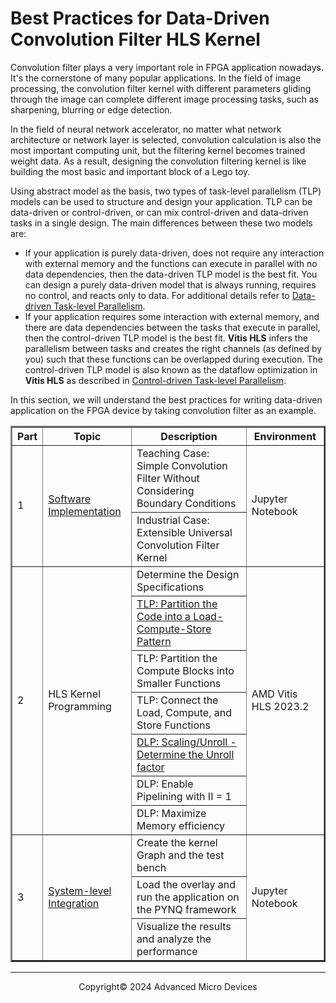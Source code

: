 # Best Practices for Data-Driven Convolution Filter HLS Kernel

Convolution filter plays a very important role in FPGA application nowadays. It's the cornerstone of many popular applications. In the field of image processing, the convolution filter kernel with different parameters gliding through the image can complete different image processing tasks, such as sharpening, blurring or edge detection.

In the field of neural network accelerator, no matter what network architecture or network layer is selected, convolution calculation is also the most important computing unit, but the filtering kernel becomes trained weight data. As a result, designing the convolution filtering kernel is like building the most basic and important block of a Lego toy.

Using abstract model as the basis, two types of task-level parallelism (TLP) models can be used to structure and design your application. TLP can be data-driven or control-driven, or can mix control-driven and data-driven tasks in a single design. The main differences between these two models are:

* If your application is purely data-driven, does not require any interaction with external memory and the functions can execute in parallel with no data dependencies, then the data-driven TLP model is the best fit. You can design a purely data-driven model that is always running, requires no control, and reacts only to data. For additional details refer to [Data-driven Task-level Parallelism](https://docs.amd.com/r/4lwvWeCi9jb~DWzdfWuVQQ/whHLtgBvkVhufkkguaTckA).
* If your application requires some interaction with external memory, and there are data dependencies between the tasks that execute in parallel, then the control-driven TLP model is the best fit. **Vitis HLS** infers the parallelism between tasks and creates the right channels (as defined by you) such that these functions can be overlapped during execution. The control-driven TLP model is also known as the dataflow optimization in **Vitis HLS** as described in [Control-driven Task-level Parallelism](https://docs.amd.com/r/4lwvWeCi9jb~DWzdfWuVQQ/vBrR0VK9YLAzu~BPeFSj3A).

In this section, we will understand the best practices for writing data-driven application on the FPGA device by taking convolution filter as an example.

<table border="2">
<thead>
  <tr>
    <th>Part</th>
    <th>Topic</th>
    <th>Description</th>
    <th>Environment</th>
  </tr>
</thead>
<tbody>
  <tr>
    <td rowspan="2">1</td>
    <td rowspan="2"><a href="https://github.com/Xilinx/xup_high_level_synthesis_design_flow/blob/main/source/conv_filter/notebook/conv_filter_part1.ipynb">Software Implementation</a></td>
    <td>Teaching Case: Simple Convolution Filter Without Considering Boundary Conditions</td>
    <td rowspan="2">Jupyter Notebook</td>
  </tr>
  <tr>
    <td>Industrial Case: Extensible Universal Convolution Filter Kernel</td>
  </tr>
  <tr>
    <td rowspan="7">2</td>
    <td rowspan="7">HLS Kernel Programming</td>
    <td>Determine the Design Specifications</td>
    <td rowspan="7">AMD Vitis HLS 2023.2</td>
  </tr>
  <tr>
    <td><a href="https://github.com/Xilinx/xup_high_level_synthesis_design_flow/blob/main/source/conv_filter/notebook/conv_filter_part2_tlp.ipynb">TLP: Partition the Code into a Load-Compute-Store Pattern</a></td>
  </tr>
  <tr>
    <td>TLP: Partition the Compute Blocks into Smaller Functions</td>
  </tr>
  <tr>
    <td>TLP: Connect the Load, Compute, and Store Functions</td>
  </tr>
  <tr>
    <td><a href="https://github.com/Xilinx/xup_high_level_synthesis_design_flow/blob/main/source/conv_filter/notebook/conv_filter_part2_dlp.ipynb">DLP: Scaling/Unroll - Determine the Unroll factor</a></td>
  </tr>
  <tr>
    <td>DLP: Enable Pipelining with II = 1</td>
  </tr>
  <tr>
    <td>DLP: Maximize Memory efficiency</td>
  </tr>
  <tr>
    <td rowspan="3">3</td>
    <td rowspan="3"><a href="https://github.com/Xilinx/xup_high_level_synthesis_design_flow/blob/main/source/conv_filter/notebook/conv_filter_part3.ipynb">System-level Integration</a></td>
    <td>Create the kernel Graph and the test bench</td>
    <td rowspan="3">Jupyter Notebook</td>
  </tr>
    <tr>
    <td>Load the overlay and run the application on the PYNQ framework</td>
  </tr>
  <tr>
    <td>Visualize the results and analyze the performance</td>
  </tr>
</tbody>
</table>

---

<p align="center">Copyright© 2024 Advanced Micro Devices</p>
